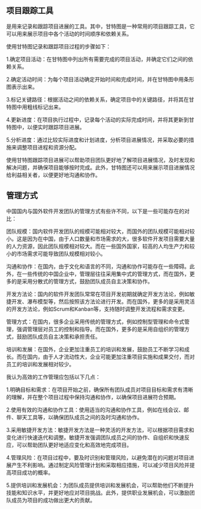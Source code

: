 ## 项目跟踪工具
是用来记录和跟踪项目进展的工具。其中，甘特图是一种常用的项目跟踪工具，它可以用来展示项目中各个活动的时间顺序和依赖关系。

使用甘特图记录和跟踪项目过程的步骤如下：

1.确定项目活动：在甘特图中列出所有需要完成的项目活动，并确定它们之间的依赖关系。

2.确定活动时间：为每个项目活动确定开始时间和完成时间，并在甘特图中用条形图表示出来。

3.标记关键路径：根据活动之间的依赖关系，确定项目中的关键路径，并将其在甘特图中用粗线标记出来。

4.更新进度：在项目执行过程中，记录每个活动的实际完成时间，并将其更新到甘特图中，以便实时跟踪项目进展。

5.分析进度：通过比较实际进度和计划进度，分析项目进展情况，并采取必要的措施来调整项目进程和资源分配。

使用甘特图跟踪项目进展可以帮助项目团队更好地了解项目进展情况，及时发现和解决问题，并确保项目能够按时完成。此外，甘特图还可以用来展示项目进展情况给利益相关者，以便更好地沟通和协作。

## 管理方式
中国国内与国外软件开发团队的管理方式有些许不同，以下是一些可能存在的对比：

团队规模：国内软件开发团队的规模可能相对较大，而国外的团队规模可能相对较小。这是因为在中国，由于人口数量和市场需求的大，很多软件开发项目需要大量的人力资源，因此团队规模相对较大。而在一些国外国家，较高的人均生产力和较小的市场需求可能导致团队规模相对较小。

沟通和协作：在国内，由于文化和语言的不同，沟通和协作可能存在一些障碍。此外，在一些传统的中国企业中，管理层往往采用集中式的管理方式，而在国外，更多的是采用分散式的管理方式，鼓励团队成员自主决策和协作。

开发方法论：国内的软件开发团队常常在项目开发初期就确定开发方法论，例如敏捷开发、瀑布模型等，然后按照该方法论进行开发。而在国外，更多的是采用灵活的开发方法论，例如Scrum和Kanban等，支持随时调整开发流程和需求变更。

管理方式：在国内，很多企业采用传统的管理方式，例如控制型管理和命令式管理，强调管理层对员工的控制和指导。而在国外，更多的是采用自组织的管理方式，鼓励团队成员自主决策和承担责任。

培训和发展：在国外，企业更加注重员工的培训和发展，鼓励员工不断学习和成长。而在国内，由于人才流动性大，企业可能更加注重项目实施和成果交付，而对员工的培训和发展相对较少。

我认为高效的工作管理应包括以下几点：

1.明确目标和需求：在项目开始之前，确保所有团队成员对项目目标和需求有清晰的理解，并在整个项目过程中保持沟通和协作，以确保项目进展符合预期。

2.使用有效的沟通和协作工具：使用适当的沟通和协作工具，例如在线会议、邮件、聊天工具等，以确保团队成员之间的及时沟通和协作。

3.采用敏捷开发方法：敏捷开发方法是一种灵活的开发方法，可以根据项目需求和变化进行快速迭代和调整。敏捷开发强调团队成员之间的协作、自组织和快速反应，可以帮助团队更好地适应变化和高效地完成项目。

4.管理风险：在项目过程中，要及时识别和管理风险，以避免潜在的问题对项目进展产生不利影响。通过制定风险管理计划和采取相应措施，可以减少项目风险并提高项目成功的概率。

5.提供培训和发展机会：为团队成员提供培训和发展机会，可以帮助他们不断提升技能和知识水平，并更好地应对项目挑战。此外，提供职业发展机会，可以激励团队成员为项目的成功做出更大的贡献。